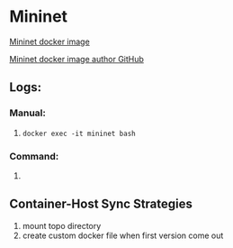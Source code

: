 # Mininet
[Mininet docker image](https://hub.docker.com/r/iwaseyusuke/mininet)

[Mininet docker image author GitHub](https://github.com/iwaseyusuke/docker-mininet/tree/main)

## Logs:
### Manual:
1. `docker exec -it mininet bash`
### Command:
1. 
## Container-Host Sync Strategies
1. mount topo directory
2. create custom docker file when first version come out

